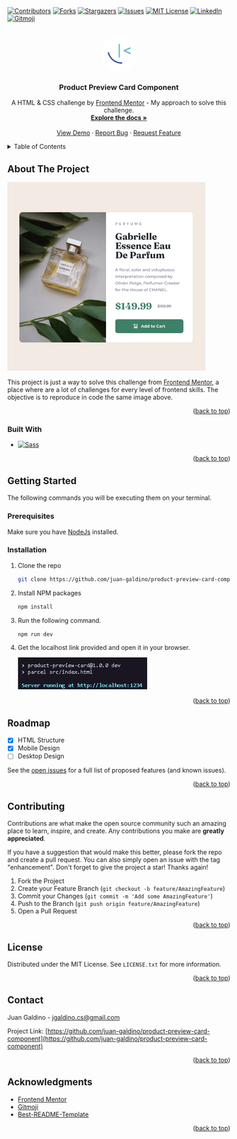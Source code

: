 <a name="readme-top"></a>

<!-- PROJECT SHIELDS -->
<!--
*** I'm using markdown "reference style" links for readability.
*** Some Reference links are enclosed in brackets [ ] instead of parentheses ( ).
*** See the bottom of this document for the declaration of the reference variables
*** for contributors-url, forks-url, etc. This is an optional, concise syntax you may use.
*** https://www.markdownguide.org/basic-syntax/#reference-style-links
-->

[![Contributors][contributors-shield]][contributors-url]
[![Forks][forks-shield]][forks-url]
[![Stargazers][stars-shield]][stars-url]
[![Issues][issues-shield]][issues-url]
[![MIT License][license-shield]][license-url]
[![LinkedIn][linkedin-shield]][linkedin-url]
[![Gitmoji][gitmoji-shield]][gitmoji-url]

<!-- PROJECT LOGO -->
<br />
<div align="center">
  <a href="https://github.com/juan-galdino/product-preview-card-component">
    <img src="src/images/frontend-mentor-logo.jpg" alt="Logo" width="80" height="80" style="border-radius: 100%">
  </a>

<h3 align="center">Product Preview Card Component</h3>

  <p align="center">
    A HTML & CSS challenge by <a href="frontendmentor.io">Frontend Mentor</a> - My approach to solve this challenge.
    <br />
    <a href="https://github.com/juan-galdino/product-preview-card-component"><strong>Explore the docs »</strong></a>
    <br />
    <br />
    <a href="https://github.com/juan-galdino/product-preview-card-component">View Demo</a>
    ·
    <a href="https://github.com/juan-galdino/product-preview-card-component/issues">Report Bug</a>
    ·
    <a href="https://github.com/juan-galdino/product-preview-card-component/issues">Request Feature</a>
  </p>
</div>

<!-- TABLE OF CONTENTS -->
<details>
  <summary>Table of Contents</summary>
  <ol>
    <li>
      <a href="#about-the-project">About The Project</a>
      <ul>
        <li><a href="#built-with">Built With</a></li>
      </ul>
    </li>
    <li>
      <a href="#getting-started">Getting Started</a>
      <ul>
        <li><a href="#prerequisites">Prerequisites</a></li>
        <li><a href="#installation">Installation</a></li>
      </ul>
    </li>
    <li><a href="#roadmap">Roadmap</a></li>
    <li><a href="#contributing">Contributing</a></li>
    <li><a href="#license">License</a></li>
    <li><a href="#contact">Contact</a></li>
    <li><a href="#acknowledgments">Acknowledgments</a></li>
  </ol>
</details>

<!-- ABOUT THE PROJECT -->

## About The Project

[![Product Name Screen Shot][product-screenshot]](https://example.com)

This project is just a way to solve this challenge from [Frontend Mentor][frontend-mentor-url],
a place where are a lot of challenges for every level of frontend skills. The objective is to reproduce in code the same image above.

<p align="right">(<a href="#readme-top">back to top</a>)</p>

### Built With

- [![Sass][sass-shield]][sass-url]

<p align="right">(<a href="#readme-top">back to top</a>)</p>

<!-- GETTING STARTED -->

## Getting Started

The following commands you will be executing them on your terminal.

### Prerequisites

Make sure you have [NodeJs](https://nodejs.org) installed.

### Installation

1. Clone the repo
   ```sh
   git clone https://github.com/juan-galdino/product-preview-card-component.git
   ```
2. Install NPM packages
   ```sh
   npm install
   ```
3. Run the following command.
   ```sh
   npm run dev
   ```
4. Get the localhost link provided and open it in your browser.
   <p><img src="src/images/terminal-print.png" alt="Screenshot of terminal."></p>

<p align="right">(<a href="#readme-top">back to top</a>)</p>

<!-- ROADMAP -->

## Roadmap

- [x] HTML Structure
- [x] Mobile Design
- [ ] Desktop Design

See the [open issues](https://github.com/juan-galdino/product-preview-card-component/issues) for a full list of proposed features (and known issues).

<p align="right">(<a href="#readme-top">back to top</a>)</p>

<!-- CONTRIBUTING -->

## Contributing

Contributions are what make the open source community such an amazing place to learn, inspire, and create. Any contributions you make are **greatly appreciated**.

If you have a suggestion that would make this better, please fork the repo and create a pull request. You can also simply open an issue with the tag "enhancement".
Don't forget to give the project a star! Thanks again!

1. Fork the Project
2. Create your Feature Branch (`git checkout -b feature/AmazingFeature`)
3. Commit your Changes (`git commit -m 'Add some AmazingFeature'`)
4. Push to the Branch (`git push origin feature/AmazingFeature`)
5. Open a Pull Request

<p align="right">(<a href="#readme-top">back to top</a>)</p>

<!-- LICENSE -->

## License

Distributed under the MIT License. See `LICENSE.txt` for more information.

<p align="right">(<a href="#readme-top">back to top</a>)</p>

<!-- CONTACT -->

## Contact

Juan Galdino - jgaldino.cs@gmail.com

Project Link: [https://github.com/juan-galdino/product-preview-card-component](https://github.com/juan-galdino/product-preview-card-component)

<p align="right">(<a href="#readme-top">back to top</a>)</p>

<!-- ACKNOWLEDGMENTS -->

## Acknowledgments

- [Frontend Mentor][frontend-mentor-url]
- [Gitmoji][gitmoji-url]
- [Best-README-Template](https://github.com/othneildrew/Best-README-Template)

<p align="right">(<a href="#readme-top">back to top</a>)</p>

<!-- MARKDOWN LINKS & IMAGES -->
<!-- https://www.markdownguide.org/basic-syntax/#reference-style-links -->

[contributors-shield]: https://img.shields.io/github/contributors/juan-galdino/product-preview-card-component.svg?style=for-the-badge
[contributors-url]: https://github.com/juan-galdino/product-preview-card-component/graphs/contributors
[forks-shield]: https://img.shields.io/github/forks/juan-galdino/product-preview-card-component.svg?style=for-the-badge
[forks-url]: https://github.com/juan-galdino/product-preview-card-component/network/members
[stars-shield]: https://img.shields.io/github/stars/juan-galdino/product-preview-card-component.svg?style=for-the-badge
[stars-url]: https://github.com/juan-galdino/product-preview-card-component/stargazers
[issues-shield]: https://img.shields.io/github/issues/juan-galdino/product-preview-card-component.svg?style=for-the-badge
[issues-url]: https://github.com/juan-galdino/product-preview-card-component/issues
[license-shield]: https://img.shields.io/github/license/juan-galdino/product-preview-card-component.svg?style=for-the-badge
[license-url]: https://github.com/juan-galdino/product-preview-card-component/blob/master/LICENSE.txt
[linkedin-shield]: https://img.shields.io/badge/-LinkedIn-black.svg?style=for-the-badge&logo=linkedin&colorB=555
[linkedin-url]: https://linkedin.com/in/juangaldino
[product-screenshot]: src/images/product-screenshot.png
[sass-shield]: https://img.shields.io/badge/Sass-BF4080?style=for-the-badge&logo=sass&logoColor=white
[sass-url]: sass-lang.com
[gitmoji-shield]: https://img.shields.io/badge/gitmoji-%20%F0%9F%98%9C%20%F0%9F%98%8D-FFDD67.svg?style=for-the-badge
[gitmoji-url]: https://gitmoji.dev/
[frontend-mentor-url]: https://frontendmentor.io/

